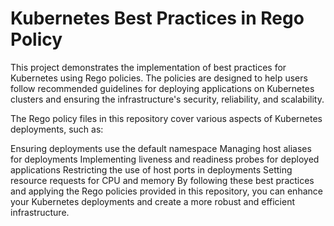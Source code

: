 # Kubernetes Best Practices in Rego Policy
This project demonstrates the implementation of best practices for Kubernetes using Rego policies. The policies are designed to help users follow recommended guidelines for deploying applications on Kubernetes clusters and ensuring the infrastructure's security, reliability, and scalability.

The Rego policy files in this repository cover various aspects of Kubernetes deployments, such as:

Ensuring deployments use the default namespace
Managing host aliases for deployments
Implementing liveness and readiness probes for deployed applications
Restricting the use of host ports in deployments
Setting resource requests for CPU and memory
By following these best practices and applying the Rego policies provided in this repository, you can enhance your Kubernetes deployments and create a more robust and efficient infrastructure.
